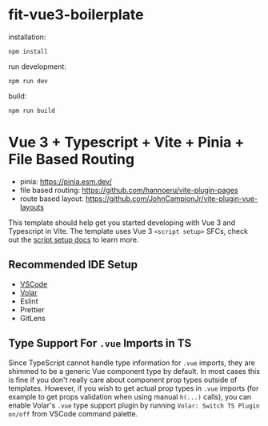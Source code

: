 # fit-vue3-boilerplate

installation:
```
npm install
```

run development:
```
npm run dev
```

build:
```
npm run build
```

# Vue 3 + Typescript + Vite + Pinia + File Based Routing

- pinia: https://pinia.esm.dev/
- file based routing: https://github.com/hannoeru/vite-plugin-pages
- route based layout: https://github.com/JohnCampionJr/vite-plugin-vue-layouts

This template should help get you started developing with Vue 3 and Typescript in Vite. The template uses Vue 3 `<script setup>` SFCs, check out the [script setup docs](https://v3.vuejs.org/api/sfc-script-setup.html#sfc-script-setup) to learn more.

## Recommended IDE Setup

- [VSCode](https://code.visualstudio.com/)
- [Volar](https://marketplace.visualstudio.com/items?itemName=johnsoncodehk.volar)
- Eslint
- Prettier
- GitLens

## Type Support For `.vue` Imports in TS

Since TypeScript cannot handle type information for `.vue` imports, they are shimmed to be a generic Vue component type by default. In most cases this is fine if you don't really care about component prop types outside of templates. However, if you wish to get actual prop types in `.vue` imports (for example to get props validation when using manual `h(...)` calls), you can enable Volar's `.vue` type support plugin by running `Volar: Switch TS Plugin on/off` from VSCode command palette.
